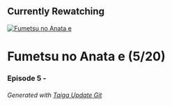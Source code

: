 ﻿
## Currently Rewatching

[![Fumetsu no Anata e](https://s4.anilist.co/file/anilistcdn/media/anime/cover/medium/bx114535-y3NnjexcqKG1.jpg)](https://anilist.co/anime/114535)

# Fumetsu no Anata e (5/20)

### Episode 5 - 

###### *Generated with [Taiga Update Git](https://github.com/nike4613/taiga-update-git)*